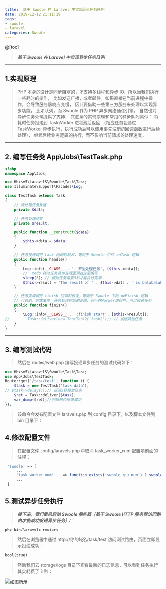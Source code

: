 ```yaml
---
title:  基于 Swoole 在 Laravel 中实现异步任务队列
date: 2019-12-12 21:11:19
tags: 
- swoole 
- laravel 
categories: Swoole
---
```


@[toc]

>***基于 Swoole 在 Laravel 中实现异步任务队列***

---
## 1.实现原理 

>PHP 本身的设计是同步阻塞的，不支持多线程和异步 IO，所以当我们执行一些耗时的操作，
比如发送广播，或者邮件，如果直接在当前进程中操作，会导致服务器响应变慢，
因此要借助一些第三方服务来处理以实现异步功能，
比如队列，而 Swoole 作为 PHP 异步网络通信引擎，
自然也对异步任务处理提供了支持，
其底层的实现原理和常见的异步队列类似：
将耗时任务投递到 TaskWorker 进程池后返回
（相应任务会通过 TaskWorker 异步执行，执行成功后可以调用事先注册的回调函数进行后续处理），
继续后续业务逻辑的执行，而不影响当前请求的处理速度。

---
## 2. 编写任务类 App\Jobs\TestTask.php
```php
<?php
namespace App\Jobs;

use Hhxsv5\LaravelS\Swoole\Task\Task;
use Illuminate\Support\Facades\Log;

class TestTask extends Task
{
    // 待处理任务数据
    private $data;

    // 任务处理结果
    private $result;

    public function __construct($data)
    {
        $this->data = $data;
    }

    // 任务投递调用 task 回调时触发，等同于 Swoole 中的 onTask 逻辑
    public function handle()
    {
        Log::info(__CLASS__ . ': 开始处理任务', [$this->data]);
        //  todo 耗时任务具体处理逻辑在这里编写
        sleep(3); // 模拟任务需要3秒才能执行完毕
        $this->result = 'The result of ' . $this->data . ' is balabalabala';
    }

    // 任务完成调用 finish 回调时触发，等同于 Swoole 中的 onFinish 逻辑
    // 可选的，完成事件，任务处理完后的逻辑，运行在Worker进程中，可以投递任务
    public function finish()
    {
        \Log::info(__CLASS__ . ':finish start', [$this->result]);
//        Task::deliver(new TestTask2('task2')); // 投递其他任务
    }
}
```
---
## 3. 编写测试代码

>然后在 routes/web.php 编写投递异步任务的测试代码如下：

```php
use Hhxsv5\LaravelS\Swoole\Task\Task;
use App\Jobs\TestTask;
Route::get('/task/test', function () {
    $task = new TestTask('task data');
// $task->delay(3);// 延迟3秒投放任务
    $ret = Task::deliver($task);
    var_dump($ret);//判断是否投递成功
});
```
>该命令会发布配置文件 laravels.php 到 config 目录下，以及脚本文件到 bin 目录下：

## 4.修改配置文件

>在配置文件 config/laravels.php 中取消 task_worker_num 配置项前面的注释：

```php
 'swoole' => [
     ...
     'task_worker_num'    => function_exists('swoole_cpu_num') ? swoole_cpu_num() * 2 : 8,
     ...
 ]
```

## 5.测试异步任务执行

>***接下来，我们重启启动 Swoole 服务器（基于 Swoole HTTP 服务器访问路由才能成功投递异步任务）：***

```
php bin/laravels restart
```

>然后在浏览器中通过 http://你的域名/task/test 访问测试路由，页面立即显示投递成功：

```
bool(true)
```
>然后我们去 storage/logs 目录下查看最新的日志信息，可以看到任务执行其实耗费了 3 秒：

![如图所示](/img/image/swoole_asynchronous.png)
